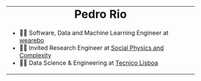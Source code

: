<table border="0">
<tr>
    <td align="center"><b style="font-size:30px">Pedro Rio</b></td>
</tr>
<tr>
    <td>
    
- 👨‍💼 Software, Data and Machine Learning Engineer at [wearebo](https://wearebo.co)
- 👨‍🏫 Invited Research Engineer at [Social Physics and Complexity](https://lip.pt/?section=research&page=research-group-details&details=project&projectid=95&line=Scientific-Computing)
- 👨‍🔬 Data Science & Engineering at [Tecnico Lisboa](https://tecnico.ulisboa.pt/en)

</tr>
</table>
